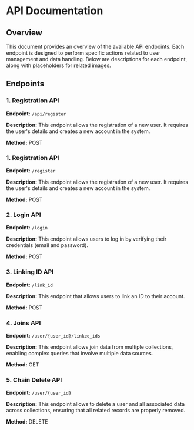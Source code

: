 # API Documentation

## Overview
This document provides an overview of the available API endpoints. Each endpoint is designed to perform specific actions related to user management and data handling. Below are descriptions for each endpoint, along with placeholders for related images.

## Endpoints

### 1. Registration API
**Endpoint:** `/api/register`

**Description:**
This endpoint allows the registration of a new user. It requires the user's details and creates a new account in the system.

**Method:** POST


### 1. Registration API
**Endpoint:** `/register`

**Description:**
This endpoint allows the registration of a new user. It requires the user's details and creates a new account in the system.

**Method:** POST


### 2. Login API
**Endpoint:** `/login`

**Description:**
This endpoint allows users to log in by verifying their credentials (email and password).

**Method:** POST


### 3. Linking ID API
**Endpoint:** `/link_id`

**Description:**
This endpoint that allows users to link an ID to their account.

**Method:** POST

### 4. Joins API
**Endpoint:** `/user/{user_id}/linked_ids`

**Description:**
This endpoint allows join data from multiple collections, enabling complex queries that involve multiple data sources.

**Method:** GET


### 5. Chain Delete API
**Endpoint:** `/user/{user_id}`

**Description:**
This endpoint allows to delete a user and all associated data across collections, ensuring that all related records are properly removed.

**Method:** DELETE

